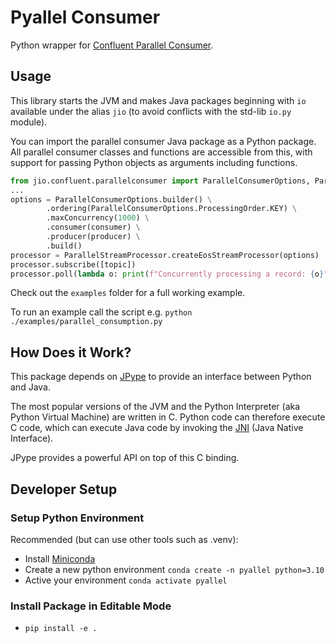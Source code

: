 # Pyallel Consumer

Python wrapper for [Confluent Parallel Consumer](https://github.com/confluentinc/parallel-consumer).

## Usage

This library starts the JVM and makes Java packages beginning with `io` available under the alias `jio` (to avoid conflicts with the std-lib `io.py` module).

You can import the parallel consumer Java package as a Python package.
All parallel consumer classes and functions are accessible from this, with support for passing Python objects as arguments including functions.

```python
from jio.confluent.parallelconsumer import ParallelConsumerOptions, ParallelStreamProcessor
...
options = ParallelConsumerOptions.builder() \
        .ordering(ParallelConsumerOptions.ProcessingOrder.KEY) \
        .maxConcurrency(1000) \
        .consumer(consumer) \
        .producer(producer) \
        .build()
processor = ParallelStreamProcessor.createEosStreamProcessor(options)
processor.subscribe([topic])
processor.poll(lambda o: print(f"Concurrently processing a record: {o}"))
```

Check out the `examples` folder for a full working example.

To run an example call the script e.g. `python ./examples/parallel_consumption.py`

## How Does it Work?

This package depends on [JPype](https://jpype.readthedocs.io/en/latest/index.html) to provide an interface between
Python and Java.

The most popular versions of the JVM and the Python Interpreter (aka Python Virtual Machine) are written in C.
Python code can therefore execute C code, which can execute Java code by invoking the 
[JNI](https://en.wikipedia.org/wiki/Java_Native_Interface) (Java Native Interface).

JPype provides a powerful API on top of this C binding.

## Developer Setup

### Setup Python Environment

Recommended (but can use other tools such as .venv):

- Install [Miniconda](https://docs.conda.io/projects/conda/en/latest/user-guide/install/index.html)
- Create a new python environment `conda create -n pyallel python=3.10`
- Active your environment `conda activate pyallel`

### Install Package in Editable Mode

- `pip install -e .`
